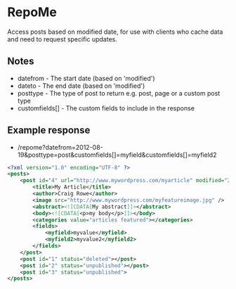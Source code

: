 # RepoMe

Access posts based on modified date, for use with clients who cache data and need to request specific updates.

## Notes

* datefrom - The start date (based on 'modified')
* dateto - The end date (based on 'modified')
* posttype - The type of post to return e.g. post, page or a custom post type
* customfields[] - The custom fields to include in the response

## Example response

* /repome?datefrom=2012-08-19&posttype=post&customfields[]=myfield&customfields[]=myfield2

```xml
<?xml version="1.0" encoding="UTF-8" ?>
<posts>
	<post id="4" url="http://www.mywordpress.com/myarticle" modified="2012-08-09 13:41:45" published="2012-08-13 12:00:47">
		<title>My Article</title>
		<author>Craig Rowe</author>
		<image src="http://www.mywordpress.com/myfeatureimage.jpg" />
		<abstract><![CDATA[My abstract]]></abstract>
		<body><![CDATA[<p>my body</p>]]></body>
		<categories value="articles featured"></categories>
		<fields>
			<myfield>myvalue</myfield>
			<myfield2>myvalue2</myfield2>
		</fields>
	</post>
	<post id="1" status="deleted"></post>
	<post id="2" status="unpublished"></post>
	<post id="3" status="unpublished">
</posts>
```